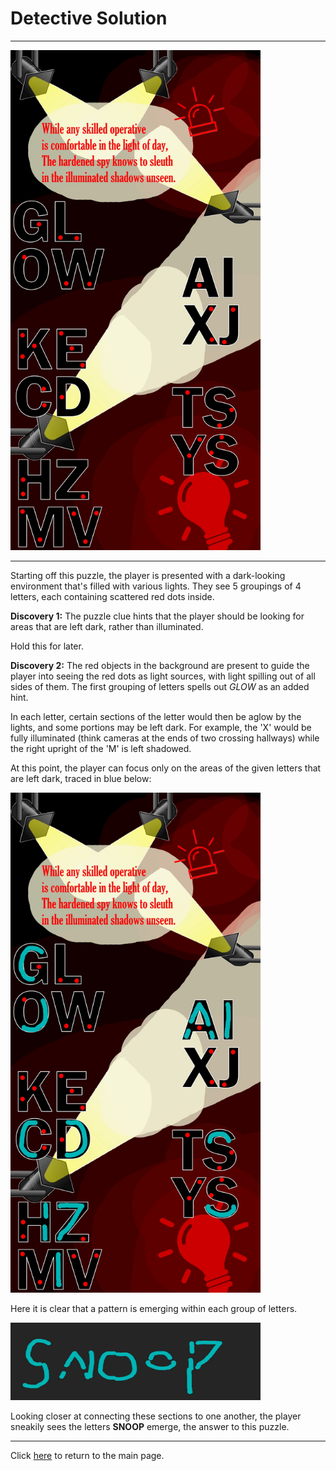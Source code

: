 # Detective Solution

-----

<img src="/images/Detective/Detective.jpg" alt="Detective" style="width:400px;height:800px;">

-----

Starting off this puzzle, the player is presented with a dark-looking environment that's filled with various lights. They see 5 groupings of 4 letters, each containing scattered red dots inside.



**Discovery 1:** The puzzle clue hints that the player should be looking for areas that are left dark, rather than illuminated.

Hold this for later.



**Discovery 2:** The red objects in the background are present to guide the player into seeing the red dots as light sources, with light spilling out of all sides of them. The first grouping of letters spells out *GLOW* as an added hint.

In each letter, certain sections of the letter would then be aglow by the lights, and some portions may be left dark. For example, the 'X' would be fully illuminated (think cameras at the ends of two crossing hallways) while the right upright of the 'M' is left shadowed.



At this point, the player can focus only on the areas of the given letters that are left dark, traced in blue below:

<img src="/images/Detective/DetectiveSolution1.jpg" alt="Detective Solution" style="width:400px;height:800px;">

Here it is clear that a pattern is emerging within each group of letters.

<img src="/images/Detective/DetectiveSolution2.jpg" alt="Detective Solution" style="width:400px;height:124px;">

Looking closer at connecting these sections to one another, the player sneakily sees the letters **SNOOP** emerge, the answer to this puzzle.

-----

Click [here](../../#puzzles) to return to the main page.
